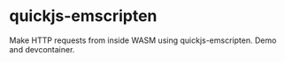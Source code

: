 # quickjs-emscripten
Make HTTP requests from inside WASM using quickjs-emscripten. Demo and devcontainer.
